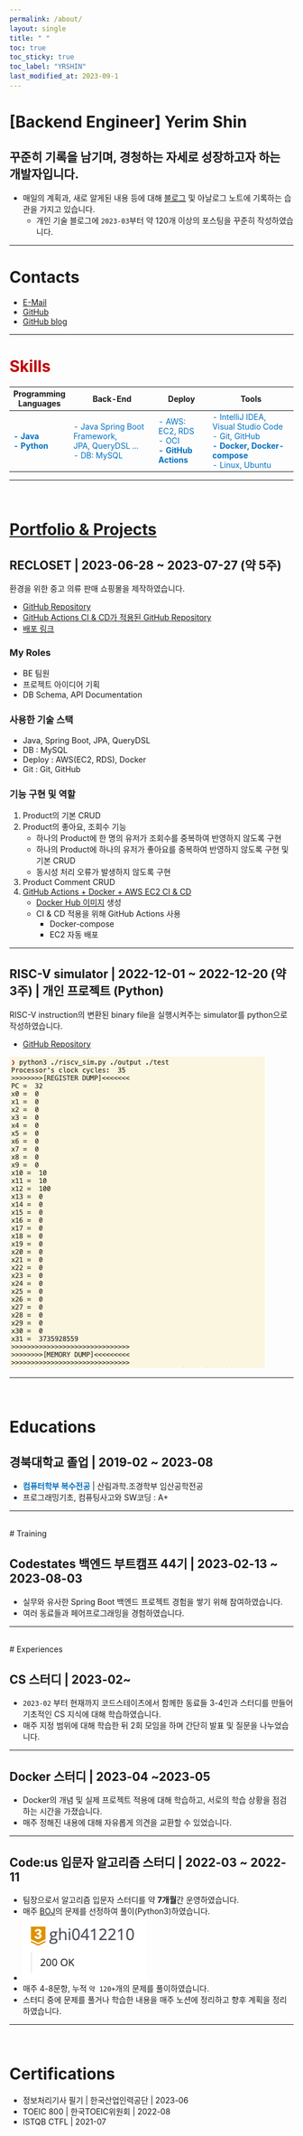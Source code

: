 ```yaml
---
permalink: /about/
layout: single
title: " "
toc: true
toc_sticky: true
toc_label: "YRSHIN"
last_modified_at: 2023-09-1
---
```

# \[Backend Engineer] Yerim Shin

## 꾸준히 기록을 남기며, 경청하는 자세로 성장하고자 하는 개발자입니다.

- 매일의 계획과, 새로 알게된 내용 등에 대해 [블로그](https://yelm-212.github.io/categories/#plans-til) 및 아날로그 노트에 기록하는 습관을 가지고 있습니다.
	- 개인 기술 블로그에 `2023-03`부터 약 120개 이상의 포스팅을 꾸준히 작성하였습니다.

---

# Contacts

- [E-Mail](mailto:21yrshin@naver.com)
- [GitHub](https://github.com/yelm-212)
- [GitHub blog](https://yelm-212.github.io/)

---

# <span style="color:#c00000">Skills</span>

| **Programming** <br> **Languages** | **Back-End**                    | **Deploy**                 | **Tools**                                                                                                                       | 
| ---------------------------------- | ------------------------------- | -------------------------- | ------------------------------------------------------------------------------------------------------------------------------- |
| **<span style="color:#0070c0"> - Java <br> - Python</span>**               | <span style="color:#0070c0">- Java Spring Boot Framework, <br> JPA, QueryDSL ...</span> <br> <span style="color:#0070c0"> - DB: MySQL</span> | <span style="color:#0070c0">- AWS: EC2, RDS <br> - OCI <br> **- GitHub Actions**</span> | <span style="color:#0070c0">- IntelliJ IDEA, Visual Studio Code <br> - Git, GitHub <br> **- Docker, Docker-compose** <br> - Linux, Ubuntu</span> |

---
<br>

# [Portfolio & Projects](https://yelm-212.github.io/portfolio/)

## RECLOSET \| 2023-06-28 ~ 2023-07-27 (약 5주)

환경을 위한 중고 의류 판매 쇼핑몰을 제작하였습니다.

- [GitHub Repository](https://github.com/codestates-seb/seb44_main_017/tree/main)
- [GitHub Actions CI & CD가 적용된 GitHub Repository](https://github.com/yelm-212/seb44_main_017_test)
- [배포 링크](http://recloset-bucket.s3-website.ap-northeast-2.amazonaws.com/)

### My Roles 

- BE 팀원
- 프로젝트 아이디어 기획
- DB Schema, API Documentation

### 사용한 기술 스택

- Java, Spring Boot, JPA, QueryDSL
- DB : MySQL
- Deploy : AWS(EC2, RDS), Docker
- Git : Git, GitHub


### 기능 구현 및 역할 

1. Product의 기본 CRUD
2. Product의 좋아요, 조회수 기능
	- 하나의 Product에 한 명의 유저가 조회수를 중복하여 반영하지 않도록 구현
	- 하나의 Product에 하나의 유저가 좋아요를 중복하여 반영하지 않도록 구현 및 기본 CRUD
	- 동시성 처리 오류가 발생하지 않도록 구현
3. Product Comment CRUD
4. [GitHub Actions + Docker + AWS EC2 CI & CD](https://yelm-212.github.io/docker_k8s/docker-ci-cd/)
	- [Docker Hub 이미지](https://hub.docker.com/repository/docker/21yrshin/seb44_main_017/general) 생성
	- CI & CD 적용을 위해 GitHub Actions 사용
		- Docker-compose
		- EC2 자동 배포

---

## RISC-V simulator \| 2022-12-01 ~ 2022-12-20 (약 3주) \| 개인 프로젝트 (Python)

RISC-V instruction의 변환된 binary file을 실행시켜주는 simulator를 python으로 작성하였습니다.

- [GitHub Repository](https://github.com/yelm-212/RISC-V-simulator/blob/main/README.md)

![](/attatchments/riscv.png)

---
<br>

# Educations

## 경북대학교 졸업 \| 2019-02 ~ 2023-08

- <span style="color:#0070c0">**컴퓨터학부 복수전공**</span> \| 산림과학.조경학부 임산공학전공
- 프로그래밍기초, 컴퓨팅사고와 SW코딩 : A+

---

<br>
# Training

## Codestates 백엔드 부트캠프 44기 \| 2023-02-13 ~ 2023-08-03

- 실무와 유사한 Spring Boot 백엔드 프로젝트 경험을 쌓기 위해 참여하였습니다.
- 여러 동료들과 페어프로그래밍을 경험하였습니다.

---
<br>
# Experiences

## CS 스터디 \| 2023-02~

- `2023-02` 부터 현재까지 코드스테이츠에서 함께한 동료들 3-4인과 스터디를 만들어 기초적인 CS 지식에 대해 학습하였습니다.
- 매주 지정 범위에 대해 학습한 뒤 2회 모임을 하며 간단히 발표 및 질문을 나누었습니다.

---

## Docker 스터디 \| 2023-04 ~2023-05

- Docker의 개념 및 실제 프로젝트 적용에 대해 학습하고, 서로의 학습 상황을 점검하는 시간을 가졌습니다.
- 매주 정해진 내용에 대해 자유롭게 의견을 교환할 수 있었습니다.
  
---

## Code:us 입문자 알고리즘 스터디 \| 2022-03 ~ 2022-11

- 팀장으로서 알고리즘 입문자 스터디를 약 **7개월**간 운영하였습니다.
- 매주 [BOJ](https://www.acmicpc.net/user/ghi0412210)의 문제를 선정하여 풀이(Python3)하였습니다.
- <img src="/attatchments/boj-gold-3.png" style="max-width: 400px;" />
- 매주 4-8문항, 누적 `약 120+`개의 문제를 풀이하였습니다.
- 스터디 중에 문제를 풀거나 학습한 내용을 매주 노션에 정리하고 향후 계획을 정리하였습니다.

---
<br>

# Certifications

- 정보처리기사 필기 \| 한국산업인력공단 \| 2023-06
- TOEIC 800 \| 한국TOEIC위원회 \| 2022-08
- ISTQB CTFL \| 2021-07